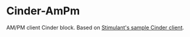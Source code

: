 # Cinder-AmPm

AM/PM client Cinder block. Based on [Stimulant's sample Cinder client](https://github.com/stimulant/ampm/blob/master/samples/Cinder/Client/include/AMPMClient.h).
